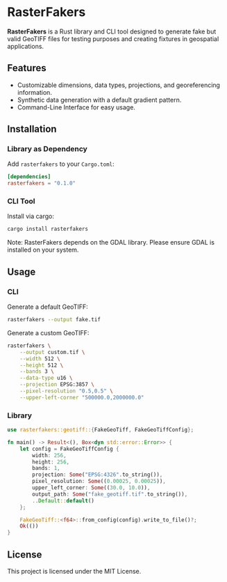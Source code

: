# RasterFakers

**RasterFakers** is a Rust library and CLI tool designed to generate fake but valid GeoTIFF files for testing purposes and creating fixtures in geospatial applications.

## Features

- Customizable dimensions, data types, projections, and georeferencing information.
- Synthetic data generation with a default gradient pattern.
- Command-Line Interface for easy usage.

## Installation

### Library as Dependency

Add `rasterfakers` to your `Cargo.toml`:

```toml
[dependencies]
rasterfakers = "0.1.0"
```

### CLI Tool

Install via cargo:

```bash
cargo install rasterfakers
```

Note: RasterFakers depends on the GDAL library. Please ensure GDAL is installed on your system.

## Usage

### CLI

Generate a default GeoTIFF:

```bash
rasterfakers --output fake.tif
```

Generate a custom GeoTIFF:

```bash
rasterfakers \
    --output custom.tif \
    --width 512 \
    --height 512 \
    --bands 3 \
    --data-type u16 \
    --projection EPSG:3857 \
    --pixel-resolution "0.5,0.5" \
    --upper-left-corner "500000.0,2000000.0"
```

### Library

```rust
use rasterfakers::geotiff::{FakeGeoTiff, FakeGeoTiffConfig};

fn main() -> Result<(), Box<dyn std::error::Error>> {
    let config = FakeGeoTiffConfig {
        width: 256,
        height: 256,
        bands: 1,
        projection: Some("EPSG:4326".to_string()),
        pixel_resolution: Some((0.00025, 0.00025)),
        upper_left_corner: Some((30.0, 10.0)),
        output_path: Some("fake_geotiff.tif".to_string()),
        ..Default::default()
    };

    FakeGeoTiff::<f64>::from_config(config).write_to_file()?;
    Ok(())
}
```

## License

This project is licensed under the MIT License.
